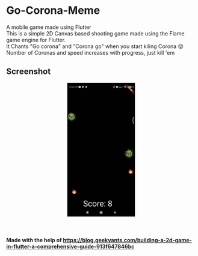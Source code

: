 # Go-Corona-Meme
A mobile game made using Flutter  
This is a simple 2D Canvas based shooting game made using the Flame game engine for Flutter. <br />
It Chants "Go corona" and "Corona go" when you start kiling Corona :stuck_out_tongue_closed_eyes: <br />
Number of Coronas and speed increases with progress, just kill 'em

## Screenshot

<p align = "middle">
  <img src="https://github.com/AJAYK-01/Go-Corona-Game/blob/master/screenshots/img01.jpg" width = "180' height="360" />
</p>
<br />
                                                                                                                    
#### Made with the help of https://blog.geekyants.com/building-a-2d-game-in-flutter-a-comprehensive-guide-913f647846bc
